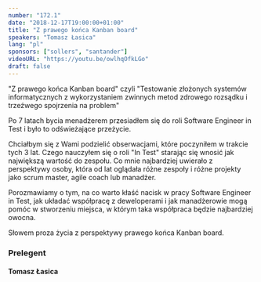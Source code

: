 ```yaml
---
number: "172.1"
date: "2018-12-17T19:00:00+01:00"
title: "Z prawego końca Kanban board"
speakers: "Tomasz Łasica"
lang: "pl"
sponsors: ["sollers", "santander"]
videoURL: "https://youtu.be/owlhqOfkLGo"
draft: false
---
```


"Z prawego końca Kanban board" czyli "Testowanie złożonych systemów informatycznych z wykorzystaniem zwinnych metod zdrowego rozsądku i trzeźwego spojrzenia na problem"

Po 7 latach bycia menadżerem przesiadłem się do roli Software Engineer in Test i było to odświeżające przeżycie.

Chciałbym się z Wami podzielić obserwacjami, które poczyniłem w trakcie tych 3 lat. Czego nauczyłem się o roli "In Test" starając się wnosić jak największą wartość do zespołu. Co mnie najbardziej uwierało z perspektywy osoby, która od lat oglądała różne zespoły i różne projekty jako scrum master, agile coach lub manadżer.

Porozmawiamy o tym, na co warto kłaść nacisk w pracy Software Engineer in Test, jak układać współpracę z deweloperami i jak manadżerowie mogą pomóc w stworzeniu miejsca, w którym taka współpraca będzie najbardziej owocna.

Słowem proza życia z perspektywy prawego końca Kanban board.


### Prelegent

#### Tomasz Łasica